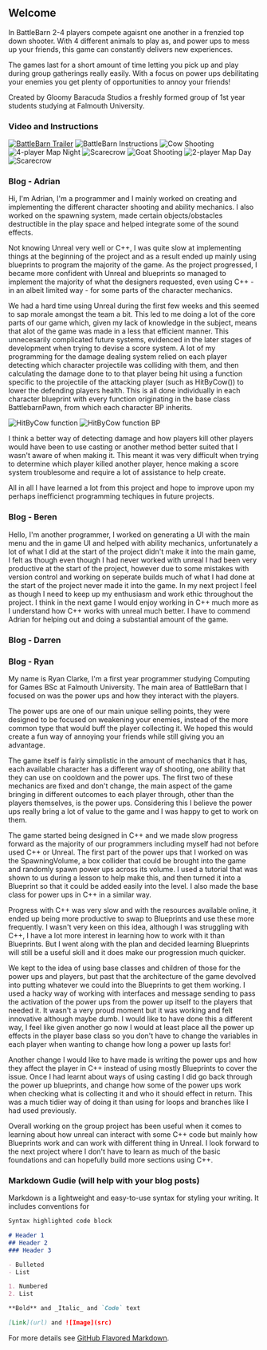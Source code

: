 ## Welcome

In BattleBarn 2-4 players compete agaisnt one another in a frenzied top down shooter. With 4 different animals to play as, and power ups to mess up your friends, this game can constantly delivers new experiences.

The games last for a short amount of time letting you pick up and play during group gatherings really easily. With a focus on power ups debilitating your enemies you get plenty of opportunities to annoy your friends!

Created by Gloomy Baracuda Studios a freshly formed group of 1st year students studying at Falmouth University.

### Video and Instructions

[![BattleBarn Trailer](https://i.imgur.com/4etFEJ1.jpg)](https://youtu.be/rlgZfpDi7L8 "BattleBarn Trailer")
![BattleBarn Instructions](https://i.imgur.com/2qu7pWc.jpg)
![Cow Shooting](https://i.imgur.com/TzvtRgB.png)
![4-player Map Night](https://i.imgur.com/WKQ0o9y.jpg)
![Scarecrow](https://i.imgur.com/fWaAr01.jpg)
![Goat Shooting](https://i.imgur.com/0xaChTW.png)
![2-player Map Day](https://i.imgur.com/miOqbS1.jpg)
![Scarecrow](https://i.imgur.com/2Cu1sPa.jpg)

### Blog - Adrian
Hi, I'm Adrian, I'm a programmer and I mainly worked on creating and implementing the different character shooting and ability mechanics. I also worked on the spawning system, made certain objects/obstacles destructible in the play space and helped integrate some of the sound effects. 

Not knowing Unreal very well or C++, I was quite slow at implementing things at the beginning of the project and as a result ended up mainly using blueprints to program the majority of the game. As the project progressed, I became more confident with Unreal and blueprints so managed to implement the majority of what the designers requested, even using C++ - in an albeit limited way - for some parts of the character mechanics.

We had a hard time using Unreal during the first few weeks and this seemed to sap morale amongst the team a bit. This led to me doing a lot of the core parts of our game which, given my lack of knowledge in the subject, means that alot of the game was made in a less that efficient manner. This unnecesarily complicated future systems, evidenced in the later stages of development when trying to devise a score system. A lot of my programming for the damage dealing system relied on each player detecting which character projectile was colliding with them, and then calculating the damage done to to that player being hit using a function specific to the projectile of the attacking player (such as HitByCow()) to lower the defending players health. This is all done individually in each character blueprint with every function originating in the base class BattlebarnPawn, from which each character BP inherits. 

![HitByCow function](https://i.imgur.com/GbYpE2e.png)
![HitByCow function BP](https://i.imgur.com/c6bjNub.png)

I think a better way of detecting damage and how players kill other players would have been to use casting or another method better suited that I wasn't aware of when making it. This meant it was very difficult when trying to determine which player killed another player, hence making a score system troublesome and require a lot of assistance to help create.

All in all I have learned a lot from this project and hope to improve upon my perhaps inefficienct programming techiques in future projects.

### Blog - Beren
Hello, I'm another programmer, I worked on generating a UI with the main menu and the in game UI and helped with ability mechanics, unfortunately a lot of what I did at the start of the project didn't make it into the main game, I felt as though even though I had never worked with unreal I had been very productive at the start of the project, however due to some mistakes with version control and working on seperate builds much of what I had done at the start of the project never made it into the game. In my next project I feel as though I need to keep up my enthusiasm and work ethic throughout the project. I think in the next game I would enjoy working in C++ much more as I understand how C++ works with unreal much better. I have to commend Adrian for helping out and doing a substantial amount of the game.

### Blog - Darren

### Blog - Ryan
My name is Ryan Clarke, I'm a first year programmer studying Computing for Games BSc at Falmouth University. The main area of BattleBarn that I focused on was the power ups and how they interact with the players.

The power ups are one of our main unique selling points, they were designed to be focused on weakening your enemies, instead of the more common type that would buff the player collecting it. We hoped this would create a fun way of annoying your friends while still giving you an advantage.

The game itself is fairly simplistic in the amount of mechanics that it has, each available character has a different way of shooting, one ability that they can use on cooldown and the power ups. The first two of these mechanics are fixed and don't change, the main aspect of the game bringing in different outcomes to each player through, other than the players themselves, is the power ups. Considering this I believe the power ups really bring a lot of value to the game and I was happy to get to work on them.

The game started being designed in C++ and we made slow progress forward as the majority of our programmers including myself had not before used C++ or Unreal. The first part of the power ups that I worked on was the SpawningVolume, a box collider that could be brought into the game and randomly spawn power ups across its volume. I used a tutorial that was shown to us during a lesson to help make this, and then turned it into a Blueprint so that it could be added easily into the level. I also made the base class for power ups in C++ in a similar way.

Progress with C++ was very slow and with the resources available online, it ended up being more productive to swap to Blueprints and use these more frequently. I wasn't very keen on this idea, although I was struggling with C++, I have a lot more interest in learning how to work with it than Blueprints. But I went along with the plan and decided learning Blueprints will still be a useful skill and it does make our progression much quicker.

We kept to the idea of using base classes and children of those for the power ups and players, but past that the architecture of the game devolved into putting whatever we could into the Blueprints to get them working. I used a hacky way of working with interfaces and message sending to pass the activation of the power ups from the power up itself to the players that needed it. It wasn't a very proud moment but it was working and felt innovative although maybe dumb. I would like to have done this a different way, I feel like given another go now I would at least place all the power up effects in the player base class so you don't have to change the variables in each player when wanting to change how long a power up lasts for!

Another change I would like to have made is writing the power ups and how they affect the player in C++ instead of using mostly Blueprints to cover the issue. Once I had learnt about ways of using casting I did go back through the power up blueprints, and change how some of the power ups work when checking what is collecting it and who it should effect in return. This was a much tidier way of doing it than using for loops and branches like I had used previously.

Overall working on the group project has been useful when it comes to learning about how unreal can interact with some C++ code but mainly how Blueprints work and can work with different thing in Unreal. I look forward to the next project where I don't have to learn as much of the basic foundations and can hopefully build more sections using C++.


### Markdown Gudie (will help with your blog posts)

Markdown is a lightweight and easy-to-use syntax for styling your writing. It includes conventions for

```markdown
Syntax highlighted code block

# Header 1
## Header 2
### Header 3

- Bulleted
- List

1. Numbered
2. List

**Bold** and _Italic_ and `Code` text

[Link](url) and ![Image](src)
```

For more details see [GitHub Flavored Markdown](https://guides.github.com/features/mastering-markdown/).
